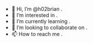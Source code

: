 - 👋 Hi, I’m @h02brian .
- 👀 I’m interested in .
- 🌱 I’m currently learning .
- 💞️ I’m looking to collaborate on .
- 📫 How to reach me .

<!---
h02brian/h02brian is a ✨ special ✨ repository because its `README.md` (this file) appears on your GitHub profile.
You can click the Preview link to take a look at your changes.
--->

